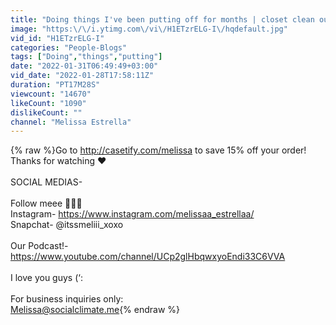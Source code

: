 ```yaml
---
title: "Doing things I've been putting off for months | closet clean out, organizing & new furniture"
image: "https:\/\/i.ytimg.com\/vi\/H1ETzrELG-I\/hqdefault.jpg"
vid_id: "H1ETzrELG-I"
categories: "People-Blogs"
tags: ["Doing","things","putting"]
date: "2022-01-31T06:49:49+03:00"
vid_date: "2022-01-28T17:58:11Z"
duration: "PT17M28S"
viewcount: "14670"
likeCount: "1090"
dislikeCount: ""
channel: "Melissa Estrella"
---
```

{% raw %}Go to <a rel="nofollow" target="blank" href="http://casetify.com/melissa">http://casetify.com/melissa</a> to save 15% off your order!<br />Thanks for watching ❤️<br /><br />SOCIAL MEDIAS-<br /><br />Follow meee 💁🏻‍♀️<br />Instagram- <a rel="nofollow" target="blank" href="https://www.instagram.com/melissaa_estrellaa/">https://www.instagram.com/melissaa_estrellaa/</a><br />Snapchat- @itssmeliii_xoxo<br /><br />Our Podcast!- <a rel="nofollow" target="blank" href="https://www.youtube.com/channel/UCp2glHbqwxyoEndi33C6VVA">https://www.youtube.com/channel/UCp2glHbqwxyoEndi33C6VVA</a><br /><br />I love you guys (‘:<br /><br />For business inquiries only:<br />Melissa@socialclimate.me{% endraw %}

